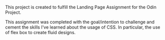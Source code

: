This project is created to fulfill the Landing Page Assignment for the Odin Project.

This assignment was completed with the goal/intention to challenge and cement the skills I've learned 
about the usage of CSS. In particular, the use of flex box to create fluid designs.
